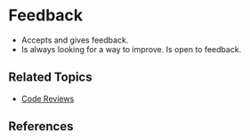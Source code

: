 # Feedback

* Accepts and gives feedback.
* Is always looking for a way to improve. Is open to feedback.

## Related Topics

* [Code Reviews](/code-reviews.md)

## References
